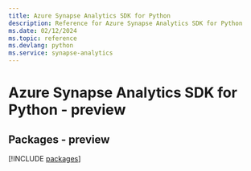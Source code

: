 ```yaml
---
title: Azure Synapse Analytics SDK for Python
description: Reference for Azure Synapse Analytics SDK for Python
ms.date: 02/12/2024
ms.topic: reference
ms.devlang: python
ms.service: synapse-analytics
---
```

# Azure Synapse Analytics SDK for Python - preview
## Packages - preview
[!INCLUDE [packages](synapse-analytics-index.md)]